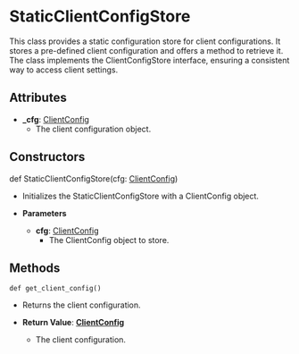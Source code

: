 # StaticClientConfigStore

This class provides a static configuration store for client configurations. It stores a pre-defined client configuration and offers a method to retrieve it. The class implements the ClientConfigStore interface, ensuring a consistent way to access client settings.

## Attributes

- **_cfg**: [ClientConfig](flytekit_clients_auth_authenticator_clientconfig)
  - The client configuration object.

## Constructors
def StaticClientConfigStore(cfg: [ClientConfig](flytekit_clients_auth_authenticator_clientconfig))
-  Initializes the StaticClientConfigStore with a ClientConfig object.
- **Parameters**

  - **cfg**: [ClientConfig](flytekit_clients_auth_authenticator_clientconfig)
    - The ClientConfig object to store.



## Methods
```@classmethod
def get_client_config()
```
-  Returns the client configuration.

- **Return Value**:
**[ClientConfig](flytekit_clients_auth_authenticator_clientconfig)**
  - The client configuration.
